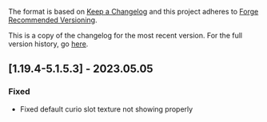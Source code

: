 The format is based on [Keep a Changelog](http://keepachangelog.com/en/1.0.0/) and this project adheres to [Forge Recommended Versioning](https://mcforge.readthedocs.io/en/latest/conventions/versioning/).

This is a copy of the changelog for the most recent version. For the full version history, go [here](https://github.com/TheIllusiveC4/Curios/blob/1.19.4/docs/CHANGELOG.md).

## [1.19.4-5.1.5.3] - 2023.05.05
### Fixed
- Fixed default curio slot texture not showing properly
